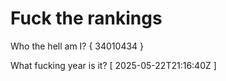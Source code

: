 # Fuck the rankings

Who the hell am I?
{ 34010434 }

What fucking year is it?
[ 2025-05-22T21:16:40Z ]
